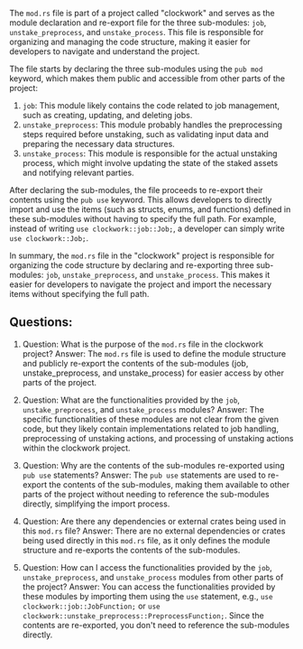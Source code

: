 
The `mod.rs` file is part of a project called "clockwork" and serves as the module declaration and re-export file for the three sub-modules: `job`, `unstake_preprocess`, and `unstake_process`. This file is responsible for organizing and managing the code structure, making it easier for developers to navigate and understand the project.

The file starts by declaring the three sub-modules using the `pub mod` keyword, which makes them public and accessible from other parts of the project:

1. `job`: This module likely contains the code related to job management, such as creating, updating, and deleting jobs.
2. `unstake_preprocess`: This module probably handles the preprocessing steps required before unstaking, such as validating input data and preparing the necessary data structures.
3. `unstake_process`: This module is responsible for the actual unstaking process, which might involve updating the state of the staked assets and notifying relevant parties.

After declaring the sub-modules, the file proceeds to re-export their contents using the `pub use` keyword. This allows developers to directly import and use the items (such as structs, enums, and functions) defined in these sub-modules without having to specify the full path. For example, instead of writing `use clockwork::job::Job;`, a developer can simply write `use clockwork::Job;`.

In summary, the `mod.rs` file in the "clockwork" project is responsible for organizing the code structure by declaring and re-exporting three sub-modules: `job`, `unstake_preprocess`, and `unstake_process`. This makes it easier for developers to navigate the project and import the necessary items without specifying the full path.
## Questions: 
 1. Question: What is the purpose of the `mod.rs` file in the clockwork project?
   Answer: The `mod.rs` file is used to define the module structure and publicly re-export the contents of the sub-modules (job, unstake_preprocess, and unstake_process) for easier access by other parts of the project.

2. Question: What are the functionalities provided by the `job`, `unstake_preprocess`, and `unstake_process` modules?
   Answer: The specific functionalities of these modules are not clear from the given code, but they likely contain implementations related to job handling, preprocessing of unstaking actions, and processing of unstaking actions within the clockwork project.

3. Question: Why are the contents of the sub-modules re-exported using `pub use` statements?
   Answer: The `pub use` statements are used to re-export the contents of the sub-modules, making them available to other parts of the project without needing to reference the sub-modules directly, simplifying the import process.

4. Question: Are there any dependencies or external crates being used in this `mod.rs` file?
   Answer: There are no external dependencies or crates being used directly in this `mod.rs` file, as it only defines the module structure and re-exports the contents of the sub-modules.

5. Question: How can I access the functionalities provided by the `job`, `unstake_preprocess`, and `unstake_process` modules from other parts of the project?
   Answer: You can access the functionalities provided by these modules by importing them using the `use` statement, e.g., `use clockwork::job::JobFunction;` or `use clockwork::unstake_preprocess::PreprocessFunction;`. Since the contents are re-exported, you don't need to reference the sub-modules directly.
    